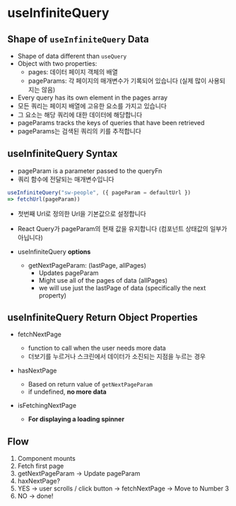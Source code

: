 # useInfiniteQuery

## Shape of `useInfiniteQuery` Data

- Shape of data different than `useQuery`
- Object with two properties:
    - pages: 데이터 페이지 객체의 배열
    - pageParams: 각 페이지의 매개변수가 기록되어 있습니다 (실제 많이 사용되지는 않음)
- Every query has its own element in the pages array
- 모든 쿼리는 페이지 배열에 고유한 요소를 가지고 있습니다
- 그 요소는 해당 쿼리에 대한 데이터에 해당합니다
- pageParams tracks the keys of queries that have been retrieved
- pageParams는 검색된 쿼리의 키를 추적합니다


## useInfiniteQuery Syntax

- pageParam is a parameter passed to the queryFn
- 쿼리 함수에 전달되는 매개변수입니다

```jsx
useInfiniteQuery("sw-people", ({ pageParam = defaultUrl }) 
=> fetchUrl(pageParam))
```

- 첫번째 Url로 정의한 Url을 기본값으로 설정합니다

- React Query가 pageParam의 현재 값을 유지합니다 (컴포넌트 상태값의 일부가 아닙니다)

- useInfiniteQuery **options**
    - getNextPageParam: (lastPage, allPages)
        - Updates pageParam
        - Might use all of the pages of data (allPages)
        - we will use just the lastPage of data (specifically the next property)


## useInfiniteQuery Return Object Properties

- fetchNextPage
    - function to call when the user needs more data
    - 더보기를 누르거나 스크린에서 데이터가 소진되는 지점을 누르는 경우

- hasNextPage
    - Based on return value of `getNextPageParam`
    - if undefined, **no more data**

- isFetchingNextPage
    - **For displaying a loading spinner**
    

## Flow

1. Component mounts
2. Fetch first page
3. getNextPageParam -> Update pageParam
4. haxNextPage? 
5. YES -> user scrolls / click button -> fetchNextPage -> Move to Number 3
6. NO -> done!